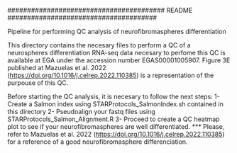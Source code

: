 ######################################## README ######################################

Pipeline for performing QC analysis of neurofibromaspheres differentiation

 This directory contains the necesary files to perform a QC of a neurospheres differentiation
 RNA-seq data necesary to perfome this QC is available at EGA under the accession number EGAS00001005907.
 Figure 3E published at Mazuelas et al. 2022 (https://doi.org/10.1016/j.celrep.2022.110385) is a representation of the purpouse of this QC.

 Before starting the QC analysis, it is necesary to follow the next steps:
 1- Create a Salmon index using STARProtocols_SalmonIndex.sh contained in this directory
 2- Pseudoalign your fastq files using  STARProtocols_Salmon_Alignment.R
 3- Proceed to create a QC heatmap plot to see if your neurofibromaspheres are well differentiated. 
 *** Please, refer to Mazuelas et al. 2022 (https://doi.org/10.1016/j.celrep.2022.110385) for a reference of a good neurofibromasphere differenciation.